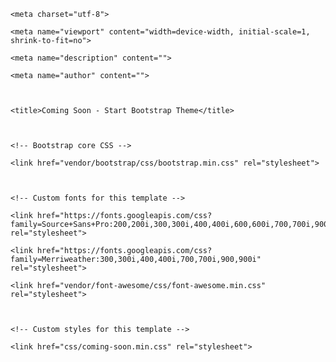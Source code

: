 <!DOCTYPE html>

<html lang="en">



  <head>

<!-- Global site tag (gtag.js) - Google Analytics -->

<script async src="https://www.googletagmanager.com/gtag/js?id=UA-113302077-1"></script>

<script>

  window.dataLayer = window.dataLayer || [];

  function gtag(){dataLayer.push(arguments);}

  gtag('js', new Date());



  gtag('config', 'UA-113302077-1');

</script>

    

    <meta charset="utf-8">

    <meta name="viewport" content="width=device-width, initial-scale=1, shrink-to-fit=no">

    <meta name="description" content="">

    <meta name="author" content="">



    <title>Coming Soon - Start Bootstrap Theme</title>



    <!-- Bootstrap core CSS -->

    <link href="vendor/bootstrap/css/bootstrap.min.css" rel="stylesheet">



    <!-- Custom fonts for this template -->

    <link href="https://fonts.googleapis.com/css?family=Source+Sans+Pro:200,200i,300,300i,400,400i,600,600i,700,700i,900,900i" rel="stylesheet">

    <link href="https://fonts.googleapis.com/css?family=Merriweather:300,300i,400,400i,700,700i,900,900i" rel="stylesheet">

    <link href="vendor/font-awesome/css/font-awesome.min.css" rel="stylesheet">



    <!-- Custom styles for this template -->

    <link href="css/coming-soon.min.css" rel="stylesheet">



  </head>
